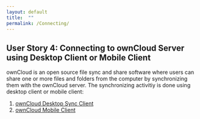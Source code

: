```yaml
---
layout: default
title:  ""
permalink: /Connecting/
---
```


## User Story 4: Connecting to ownCloud Server using Desktop Client or Mobile Client

ownCloud is an open source file sync and share software where users can share one or more files and folders from the computer by synchronizing them with the ownCloud server.
The synchronizing activitiy is done using desktop client or mobile client: 
1. [ownCloud Desktop Sync Client](https://sindhu4512.github.io/task/Client/)
2. [ownCloud Mobile Client](https://sindhu4512.github.io/task/Mobile/)




